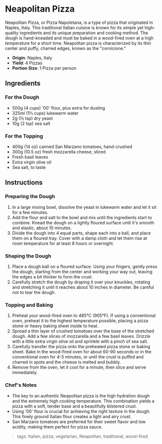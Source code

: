# Neapolitan Pizza

Neapolitan Pizza, or Pizza Napoletana, is a type of pizza that originated in Naples, Italy. This traditional Italian cuisine is known for its simple yet high-quality ingredients and its unique preparation and cooking method. The dough is hand-kneaded and must be baked in a wood-fired oven at a high temperature for a short time. Neapolitan pizza is characterized by its thin center and puffy, charred edges, known as the "cornicione."

- **Origin**: Naples, Italy
- **Yield**: 4 Pizzas
- **Portion Size**: 1 Pizza per person

## Ingredients

### For the Dough
- 500g (4 cups) '00' flour, plus extra for dusting
- 325ml (1⅓ cups) lukewarm water
- 2g (½ tsp) dry yeast
- 10g (2 tsp) sea salt

### For the Topping
- 400g (14 oz) canned San Marzano tomatoes, hand-crushed
- 300g (10.5 oz) fresh mozzarella cheese, sliced
- Fresh basil leaves
- Extra virgin olive oil
- Sea salt, to taste

## Instructions

### Preparing the Dough
1. In a large mixing bowl, dissolve the yeast in lukewarm water and let it sit for a few minutes.
2. Add the flour and salt to the bowl and mix until the ingredients start to combine. Knead the dough on a lightly floured surface until it's smooth and elastic, about 10 minutes.
3. Divide the dough into 4 equal parts, shape each into a ball, and place them on a floured tray. Cover with a damp cloth and let them rise at room temperature for at least 8 hours or overnight.

### Shaping the Dough
1. Place a dough ball on a floured surface. Using your fingers, gently press the dough, starting from the center and working your way out, leaving the edges a bit thicker to form the crust.
2. Carefully stretch the dough by draping it over your knuckles, rotating and stretching it until it reaches about 10 inches in diameter. Be careful not to tear the dough.

### Topping and Baking
1. Preheat your wood-fired oven to 485°C (905°F). If using a conventional oven, preheat it to the highest temperature possible, placing a pizza stone or heavy baking sheet inside to heat.
2. Spread a thin layer of crushed tomatoes over the base of the stretched dough. Add a few slices of mozzarella and a few basil leaves. Drizzle with a little extra virgin olive oil and sprinkle with a pinch of sea salt.
3. Carefully transfer the pizza onto the preheated pizza stone or baking sheet. Bake in the wood-fired oven for about 60-90 seconds or in the conventional oven for 4-5 minutes, or until the crust is puffed and charred in spots and the cheese is melted and bubbly.
4. Remove from the oven, let it cool for a minute, then slice and serve immediately.

### Chef's Notes
- The key to an authentic Neapolitan pizza is the high hydration dough and the extremely high cooking temperature. This combination yields a pizza with a soft, tender base and a beautifully blistered crust.
- Using '00' flour is crucial for achieving the right texture in the dough. This finely ground Italian flour creates a light and airy crust.
- San Marzano tomatoes are preferred for their sweet flavor and low acidity, making them perfect for pizza sauce.

> tags: Italian, pizza, vegetarian, Neapolitan, traditional, wood-fired